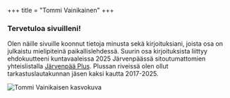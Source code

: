 +++
title = "Tommi Vainikainen"
+++

### Tervetuloa sivuilleni!

Olen näille sivuille koonnut tietoja minusta sekä kirjoituksiani,
joista osa on julkaistu mielipiteinä paikallislehdessä.  Suurin osa kirjoituksista liittyy ehdokuutteeni kuntavaaleissa 2025 Järvenpäässä sitoutumattomien
yhteislistalla [Järvenpää Plus](https://www.jarvenpaaplus.fi).  Plussan riveissä olen ollut tarkastuslautakunnan jäsen kaksi kautta 2017-2025.

![Tommi Vainikaisen kasvokuva](/tommi_2025.jpg)

